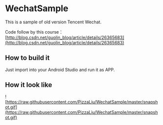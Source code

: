# WechatSample

This is a sample of old version Tencent Wechat.

Code follow by this course： [http://blog.csdn.net/guolin_blog/article/details/26365683](http://blog.csdn.net/guolin_blog/article/details/26365683)


## How to build it

Just import into your Android Studio and run it as APP.

## How it look like

![https://raw.githubusercontent.com/PizzaLiu/WechatSample/master/snapshot.gif](https://raw.githubusercontent.com/PizzaLiu/WechatSample/master/snapshot.gif)
